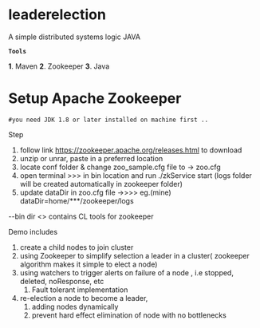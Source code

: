 # leaderelection

A simple distributed systems logic JAVA

**`Tools`**

**1**. Maven
**2**. Zookeeper
**3**. Java
# Setup Apache Zookeeper #
    #you need JDK 1.8 or later installed on machine first ..
Step
1. follow link https://zookeeper.apache.org/releases.html to download
2. unzip or unrar, paste in a preferred location
3. locate conf folder & change zoo_sample.cfg file to -> zoo.cfg
4. open terminal >>> in bin location and run ./zkService start
(logs folder will be created automatically in zookeeper folder)
5. update dataDir in zoo.cfg file ->>>> eg.(mine) dataDir=home/***/zookeeper/logs

--bin dir <> contains CL tools for zookeeper

Demo includes
1. create a child nodes to join cluster
2. using Zookeeper to simplify selection a leader in a cluster( zookeeper algorithm makes it simple to elect a node)
3. using watchers to trigger alerts on failure of a node , i.e stopped, deleted, noResponse, etc
   1. Fault tolerant implementation
4. re-election a node to become a leader,
   1. adding nodes dynamically
   2. prevent hard effect elimination of node with no bottlenecks
    
